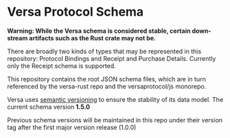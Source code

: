 # Versa Protocol Schema

**Warning: While the Versa schema is considered stable, certain down-stream artifacts such as the Rust crate may not be.**

There are broadly two kinds of types that may be represented in this repository: Protocol Bindings and Receipt and Purchase Details. Currently only the Receipt schema is supported.

This repository contains the root JSON schema files, which are in turn referenced by the versa-rust repo and the versaprotocol/js monorepo.

Versa uses [semantic versioning](https://semver.org/) to ensure the stability of its data model. The current schema version **1.5.0**

Previous schema versions will be maintained in this repo under their version tag after the first major version release (1.0.0)
